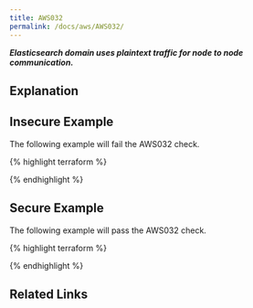 ```yaml
---
title: AWS032
permalink: /docs/aws/AWS032/
---
```


***Elasticsearch domain uses plaintext traffic for node to node communication.***

## Explanation






## Insecure Example

The following example will fail the AWS032 check.

{% highlight terraform %}



{% endhighlight %}



## Secure Example

The following example will pass the AWS032 check.

{% highlight terraform %}



{% endhighlight %}


## Related Links


